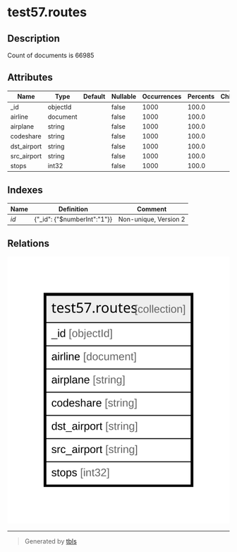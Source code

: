 # test57.routes

## Description

Count of documents is 66985

## Attributes

| Name | Type | Default | Nullable | Occurrences | Percents | Children | Parents | Comment |
| ---- | ---- | ------- | -------- | ----------- | -------- | -------- | ------- | ------- |
| _id | objectId |  | false | 1000 | 100.0 |  |  |  |
| airline | document |  | false | 1000 | 100.0 |  |  |  |
| airplane | string |  | false | 1000 | 100.0 |  |  |  |
| codeshare | string |  | false | 1000 | 100.0 |  |  |  |
| dst_airport | string |  | false | 1000 | 100.0 |  |  |  |
| src_airport | string |  | false | 1000 | 100.0 |  |  |  |
| stops | int32 |  | false | 1000 | 100.0 |  |  |  |

## Indexes

| Name | Definition | Comment |
| ---- | ---------- | ------- |
| _id_ | {"_id": {"$numberInt":"1"}} | Non-unique, Version 2 |

## Relations

![er](test57.routes.svg)

---

> Generated by [tbls](https://github.com/k1LoW/tbls)
